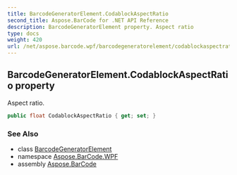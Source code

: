 ```yaml
---
title: BarcodeGeneratorElement.CodablockAspectRatio
second_title: Aspose.BarCode for .NET API Reference
description: BarcodeGeneratorElement property. Aspect ratio
type: docs
weight: 420
url: /net/aspose.barcode.wpf/barcodegeneratorelement/codablockaspectratio/
---
```

## BarcodeGeneratorElement.CodablockAspectRatio property

Aspect ratio.

```csharp
public float CodablockAspectRatio { get; set; }
```

### See Also

* class [BarcodeGeneratorElement](../)
* namespace [Aspose.BarCode.WPF](../../../aspose.barcode.wpf/)
* assembly [Aspose.BarCode](../../../)


